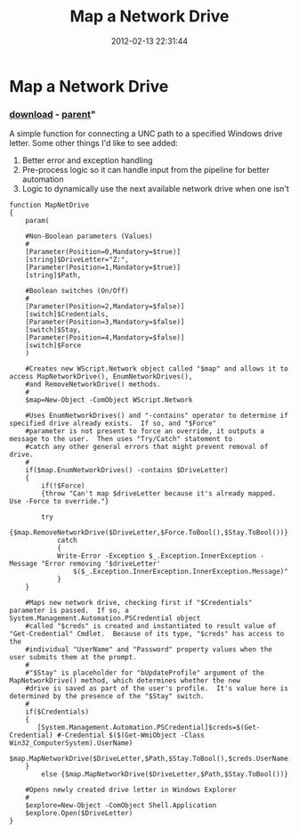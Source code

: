 ﻿---
pid:            3233
parent:         2058
children:       
poster:         CHRISMARSHALL
title:          Map a Network Drive
date:           2012-02-13 22:31:44
format:         posh
---

# Map a Network Drive

### [download](3233.ps1) - [parent](2058.md)"

A simple function for connecting a UNC path to a specified Windows drive letter.  Some other things I'd like to see added:

1. Better error and exception handling
2. Pre-process logic so it can handle input from the pipeline for better automation
3. Logic to dynamically use the next available network drive when one isn't 

```posh
function MapNetDrive 
{
    param(
    
    #Non-Boolean parameters (Values)
    #
    [Parameter(Position=0,Mandatory=$true)]
    [string]$DriveLetter="Z:",
    [Parameter(Position=1,Mandatory=$true)]
    [string]$Path,
    
    #Boolean switches (On/Off)
    #
    [Parameter(Position=2,Mandatory=$false)]
    [switch]$Credentials,
    [Parameter(Position=3,Mandatory=$false)]
    [switch]$Stay,
    [Parameter(Position=4,Mandatory=$false)]
    [switch]$Force
    )
    
    #Creates new WScript.Network object called "$map" and allows it to access MapNetworkDrive(), EnumNetworkDrives(),
    #and RemoveNetworkDrive() methods.
    #
    $map=New-Object -ComObject WScript.Network
    
    #Uses EnumNetworkDrives() and "-contains" operator to determine if specified drive already exists.  If so, and "$Force"
    #parameter is not present to force an override, it outputs a message to the user.  Then uses "Try/Catch" statement to 
    #catch any other general errors that might prevent removal of drive.
    #
    if($map.EnumNetworkDrives() -contains $DriveLetter) 
    {
        if(!$Force) 
        {throw "Can't map $driveLetter because it's already mapped.  Use -Force to override."}
        
        try 
        {$map.RemoveNetworkDrive($DriveLetter,$Force.ToBool(),$Stay.ToBool())}
            catch 
            {
            Write-Error -Exception $_.Exception.InnerException -Message "Error removing '$driveLetter'
                $($_.Exception.InnerException.InnerException.Message)"
            }
    }   
    
    #Maps new network drive, checking first if "$Credentials" parameter is passed.  If so, a System.Management.Automation.PSCredential object
    #called "$creds" is created and instantiated to result value of "Get-Credential" Cmdlet.  Because of its type, "$creds" has access to the
    #individual "UserName" and "Password" property values when the user submits them at the prompt.
    #
    #"$Stay" is placeholder for "bUpdateProfile" argument of the MapNetworkDrive() method, which determines whether the new
    #drive is saved as part of the user's profile.  It's value here is determined by the presence of the "$Stay" switch.
    #    
    if($Credentials) 
    {
       [System.Management.Automation.PSCredential]$creds=$(Get-Credential) #-Credential $($(Get-WmiObject -Class Win32_ComputerSystem).UserName)
       $map.MapNetworkDrive($DriveLetter,$Path,$Stay.ToBool(),$creds.UserName,$creds.GetNetworkCredential().Password)
    } 
        else {$map.MapNetworkDrive($DriveLetter,$Path,$Stay.ToBool())} 
       
    #Opens newly created drive letter in Windows Explorer   
    #
    $explore=New-Object -ComObject Shell.Application
    $explore.Open($DriveLetter)
}
```
